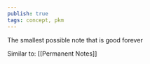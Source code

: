 ```yaml
---
publish: true
tags: concept, pkm
---
```

The smallest possible note that is good forever

Similar to:
[[Permanent Notes]]
